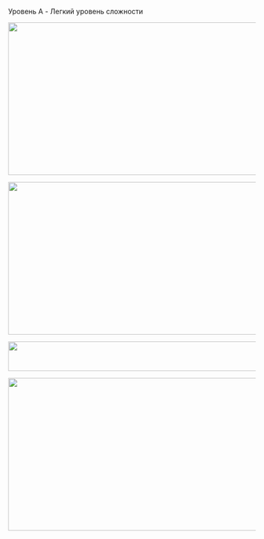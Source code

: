 Уровень A - Легкий уровень сложности

<p align="center">
  <img src="https://github.com/Macc0de/C_collection/assets/138070020/f017964d-6930-4535-884d-d92fa1f4bc4b" width=570 height=310>
</p>

<p align="center">
  <img src="https://github.com/Macc0de/C_collection/assets/138070020/2d063d79-51a2-4586-8654-1c5d2b66c823" width=570 height=310>
</p>

<p align="center">
  <img src="https://github.com/Macc0de/C_collection/assets/138070020/d93f07e4-878e-43e7-ba53-f2f91f58bd50" width=550 height=60>
</p>

<p align="center">
  <img src="https://github.com/Macc0de/C_collection/assets/138070020/af8bfc6b-c97e-4633-82b7-3711624f0dc2" width=570 height=310>
</p>
